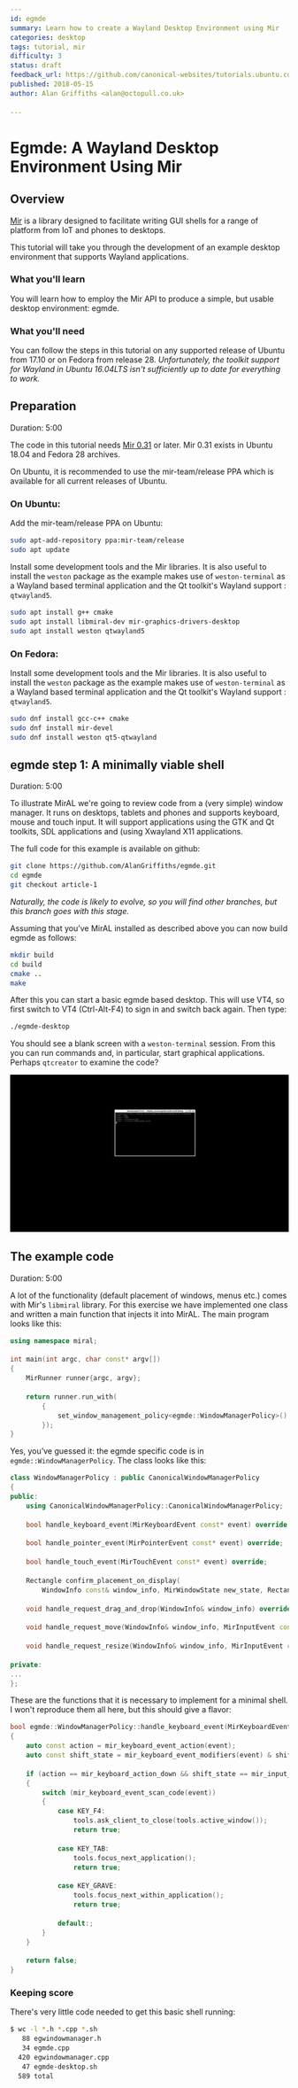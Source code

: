 ```yaml
---
id: egmde
summary: Learn how to create a Wayland Desktop Environment using Mir
categories: desktop
tags: tutorial, mir
difficulty: 3
status: draft
feedback_url: https://github.com/canonical-websites/tutorials.ubuntu.com/issues
published: 2018-05-15
author: Alan Griffiths <alan@octopull.co.uk>

---
```


#  Egmde: A Wayland Desktop Environment Using Mir

## Overview

[Mir](https://mirserver.io) is a library designed to facilitate writing GUI shells for a range of platform from IoT and phones to desktops.

This tutorial will take you through the development of an example desktop environment that supports Wayland applications.

### What you'll learn

You will learn how to employ the Mir API to produce a simple, but usable desktop environment: egmde.

### What you'll need

You can follow the steps in this tutorial on any supported release of Ubuntu from 17.10 or on Fedora from release 28. *Unfortunately, the toolkit support for Wayland in Ubuntu 16.04LTS isn't sufficiently up to date for everything to work.*

## Preparation
Duration: 5:00

The code in this tutorial needs [Mir 0.31](https://community.ubuntu.com/t/mir-0-31-0-release/4637/6) or later. Mir 0.31 exists in Ubuntu 18.04 and Fedora 28 archives.

On Ubuntu, it is recommended to use the mir-team/release PPA which is available for all current releases of Ubuntu.

### On Ubuntu:

Add the mir-team/release PPA on Ubuntu:

```bash
sudo apt-add-repository ppa:mir-team/release
sudo apt update
```

Install some development tools and the Mir libraries. It is also useful to install the `weston` package as the example makes use of `weston-terminal` as a Wayland based terminal application and the Qt toolkit's Wayland support : `qtwayland5`.

```bash
sudo apt install g++ cmake
sudo apt install libmiral-dev mir-graphics-drivers-desktop 
sudo apt install weston qtwayland5
```

### On Fedora:

Install some development tools and the Mir libraries. It is also useful to install the `weston` package as the example makes use of `weston-terminal` as a Wayland based terminal application and the Qt toolkit's Wayland support : `qtwayland5`.

```bash
sudo dnf install gcc-c++ cmake
sudo dnf install mir-devel
sudo dnf install weston qt5-qtwayland
```

## egmde step 1: A minimally viable shell
Duration: 5:00

To illustrate MirAL we're going to review code from a (very simple) window manager. It runs on desktops, tablets and phones and supports keyboard, mouse and touch input. It will support applications using the GTK and Qt toolkits, SDL applications and (using Xwayland X11 applications.

The full code for this example is available on github:

```bash
git clone https://github.com/AlanGriffiths/egmde.git
cd egmde
git checkout article-1
```

*Naturally, the code is likely to evolve, so you will find other branches, but this branch goes with this stage.*
 
 Assuming that you’ve MirAL installed as described above you can now build egmde as follows:

```bash
mkdir build
cd build
cmake ..
make
```

After this you can start a basic egmde based desktop. This will use VT4, so first switch to VT4 (Ctrl-Alt-F4) to sign in and switch back again. Then type:

```bash
./egmde-desktop
```

You should see a blank screen with a `weston-terminal` session. From this you can run commands and, in particular, start graphical applications. Perhaps `qtcreator` to examine the code?

![egmde-1](article-1.png)

## The example code
Duration: 5:00

A lot of the functionality (default placement of windows, menus etc.) comes with Mir's `libmiral` library. For this exercise we have implemented one class and written a main function that injects it into MirAL. The main program looks like this:

```c++
using namespace miral;

int main(int argc, char const* argv[])
{
    MirRunner runner{argc, argv};

    return runner.run_with(
        {
            set_window_management_policy<egmde::WindowManagerPolicy>()
        });
}
```

Yes, you’ve guessed it: the egmde specific code is in `egmde::WindowManagerPolicy`. The class looks like this:

```c++
class WindowManagerPolicy : public CanonicalWindowManagerPolicy
{
public:
    using CanonicalWindowManagerPolicy::CanonicalWindowManagerPolicy;

    bool handle_keyboard_event(MirKeyboardEvent const* event) override;

    bool handle_pointer_event(MirPointerEvent const* event) override;

    bool handle_touch_event(MirTouchEvent const* event) override;

    Rectangle confirm_placement_on_display(
        WindowInfo const& window_info, MirWindowState new_state, Rectangle const& new_placement) override;

    void handle_request_drag_and_drop(WindowInfo& window_info) override;

    void handle_request_move(WindowInfo& window_info, MirInputEvent const* input_event) override;

    void handle_request_resize(WindowInfo& window_info, MirInputEvent const* input_event, MirResizeEdge edge) override;

private:
...
};
```

These are the functions that it is necessary to implement for a minimal shell. I won't reproduce them all here, but this should give a flavor:

```c++
bool egmde::WindowManagerPolicy::handle_keyboard_event(MirKeyboardEvent const* event)
{
    auto const action = mir_keyboard_event_action(event);
    auto const shift_state = mir_keyboard_event_modifiers(event) & shift_states;

    if (action == mir_keyboard_action_down && shift_state == mir_input_event_modifier_alt)
    {
        switch (mir_keyboard_event_scan_code(event))
        {
            case KEY_F4:
                tools.ask_client_to_close(tools.active_window());
                return true;

            case KEY_TAB:
                tools.focus_next_application();
                return true;

            case KEY_GRAVE:
                tools.focus_next_within_application();
                return true;

            default:;
        }
    }

    return false;
}
```

### Keeping score

There's very little code needed to get this basic shell running:

```bash
$ wc -l *.h *.cpp *.sh
   88 egwindowmanager.h
   34 egmde.cpp
  420 egwindowmanager.cpp
   47 egmde-desktop.sh
  589 total
```

